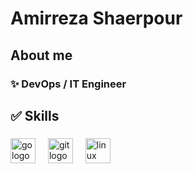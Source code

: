<h1 align="left">Amirreza Shaerpour</h1>

###   

<h2 align="left"> About me</h2>

###   
    
<h3 align="left">✨ DevOps / IT Engineer</h3>

###      

<h2 align="left"> ✅ Skills </h2>
   
###

<div align="left">
  <img src="https://cdn.jsdelivr.net/gh/devicons/devicon/icons/go/go-original.svg" height="40" alt="go logo"  />
  <img width="12" />
  <img src="https://cdn.jsdelivr.net/gh/devicons/devicon/icons/git/git-original.svg" height="40" alt="git logo"  />
  <img width="12" />
  <img src="https://cdn.jsdelivr.net/gh/devicons/devicon/icons/linux/linux-original.svg" height="40" alt="linux logo"  />
</div>

###




























